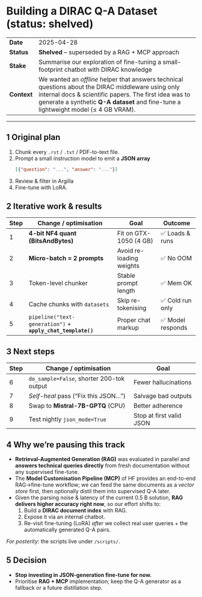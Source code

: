 # Building a **DIRAC Q-A Dataset** (status: **shelved**)

|              |                                                                                          |
|--------------|------------------------------------------------------------------------------------------|
| **Date**     | 2025-04-28                                                                                |
| **Status**   | **Shelved** – superseded by a RAG + MCP approach                                          |
| **Stake**    | Summarise our exploration of fine-tuning a small-footprint chatbot with DIRAC knowledge   |
| **Context**  | We wanted an _offline_ helper that answers technical questions about the DIRAC middleware using only internal docs & scientific papers. The first idea was to generate a synthetic **Q-A dataset** and fine-tune a lightweight model (≤ 4 GB VRAM). |

---

## 1 Original plan

1. Chunk every `.rst` / `.txt` / PDF-to-text file.
2. Prompt a small instruction model to emit a **JSON array**
   ```json
   [{"question": "...", "answer": "..."}]
   ```
3. Review & filter in Argilla
4. Fine-tune with LoRA.

## 2 Iterative work & results

| Step | Change / optimisation | Goal | Outcome |
|------|----------------------|------|---------|
| 1 | **4-bit NF4 quant (BitsAndBytes)** | Fit on GTX-1050 (4 GB) | ✅ Loads & runs |
| 2 | **Micro-batch = 2 prompts** | Avoid re-loading weights | ✅ No OOM |
| 3 | Token-level chunker | Stable prompt length | ✅ Mem OK |
| 4 | Cache chunks with `datasets` | Skip re-tokenising | ✅ Cold run only |
| 5 | `pipeline("text-generation")` + **`apply_chat_template()`** | Proper chat markup | ✅ Model responds |


## 3 Next steps

| Step | Change / optimisation | Goal |
|------|----------------------|------|
| 6 | `do_sample=False`, shorter 200-tok output | Fewer hallucinations |
| 7 | *Self-heal* pass (“Fix this JSON…”) | Salvage bad outputs |
| 8 | Swap to **Mistral-7B-GPTQ** (CPU) | Better adherence |
| 9 | Test nightly `json_mode=True` | Stop at first valid JSON |

## 4  Why we’re pausing this track

* **Retrieval-Augmented Generation (RAG)** was evaluated in parallel and **answers technical queries directly** from fresh documentation without any supervised fine-tune.
* The **Model Customisation Pipeline (MCP)** of HF provides an end-to-end RAG→fine-tune workflow; we can feed the same documents as a _vector store_ first, then optionally distil them into supervised Q-A later.
* Given the parsing noise & latency of the current 0.5 B solution, **RAG delivers higher accuracy right now**, so our effort shifts to:
  1. Build a **DIRAC document index** with RAG.
  2. Expose it via an internal chatbot.
  3. Re-visit fine-tuning (LoRA) _after_ we collect real user queries + the automatically generated Q-A pairs.

_For posterity_: the scripts live under `/scripts/`.

## 5  Decision

* **Stop investing in JSON-generation fine-tune for now.**
* Prioritise **RAG + MCP** implementation; keep the Q-A generator as a fallback or a future distillation step.
